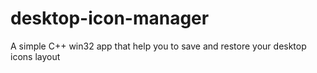 # desktop-icon-manager
A simple C++ win32 app that help you to save and restore your desktop icons layout
